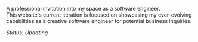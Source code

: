 A professional invitation into my space as a software engineer.  
This website's current iteration is focused on showcasing my ever-evolving 
capabilities as a creative software engineer for potential business inquiries.

*Status: Updating*
